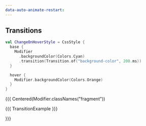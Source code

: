 ```yaml
---
data-auto-animate-restart:
---
```


## Transitions

```kotlin 0|5|4,9|0 [code]
val ChangeOnHoverStyle = CssStyle {
  base {
    Modifier
      .backgroundColor(Colors.Cyan)
      .transition(Transition.of("background-color", 200.ms))
  }

  hover {
    Modifier.backgroundColor(Colors.Orange)
  }
}
```

{{{ Centered(Modifier.classNames("fragment"))

{{{ TransitionExample }}}

}}}

